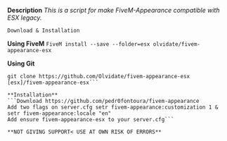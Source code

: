 **Description**
*This is a script for make FiveM-Appearance compatible with ESX legacy.*

`Download & Installation`

**Using FiveM**
```FiveM install --save --folder=esx olvidate/fivem-appearance-esx```

**Using Git**
```cd resources
git clone https://github.com/Olvidate/fivem-appearance-esx [esx]/fivem-appearance-esx```

**Installation**
```Download https://github.com/pedr0fontoura/fivem-appearance
Add two flags on server.cfg setr fivem-appearance:customization 1 & setr fivem-appearance:locale "en"
Add ensure fivem-appearance-esx to your server.cfg```

**NOT GIVING SUPPORT< USE AT OWN RISK OF ERRORS**
